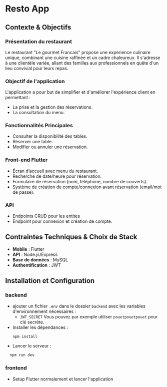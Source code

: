 # Resto App

## Contexte & Objectifs

### Présentation du restaurant

Le restaurant "Le gourmet Francais" propose une expérience culinaire unique, combinant une cuisine raffinée et un cadre
chaleureux. Il s'adresse à une clientèle variée, allant des familles aux professionnels en quête d'un lieu convivial
pour leurs repas.

### Objectif de l'application

L'application a pour but de simplifier et d'améliorer l'expérience client en permettant :

- La prise et la gestion des réservations.
- La consultation du menu.

### Fonctionnalités Principales

- Consulter la disponibilité des tables.
- Réserver une table.
- Modifier ou annuler une réservation.

### Front-end Flutter

- Écran d’accueil avec menu du restaurant.
- Recherche de date/heure pour réservation.
- Formulaire de réservation (nom, téléphone, nombre de couverts).
- Système de création de compte/connexion avant réservation (email/mot de passe).

### API

- Endpoints CRUD pour les entites
- Endpoint pour connexion et création de compte.

## Contraintes Techniques & Choix de Stack

- **Mobile** : Flutter
- **API** : Node.js/Express
- **Base de données** : MySQL
- **Authentification** : JWT

## Installation et Configuration

### backend

- ajouter un fichier `.env` dans le dossier `backend` avec les variables d'environnement nécessaires :
    - `JWT_SECRET`
      Vous pouvez par exemple utiliser `pouetpouetpouet` pour clé secrète.
- Installer les dépendances :
  ```bash
  npm install
  ```
- Lancer le serveur :
```bash
  npm run dev
```

### frontend
- Setup Flutter normalement et lancer l'application
